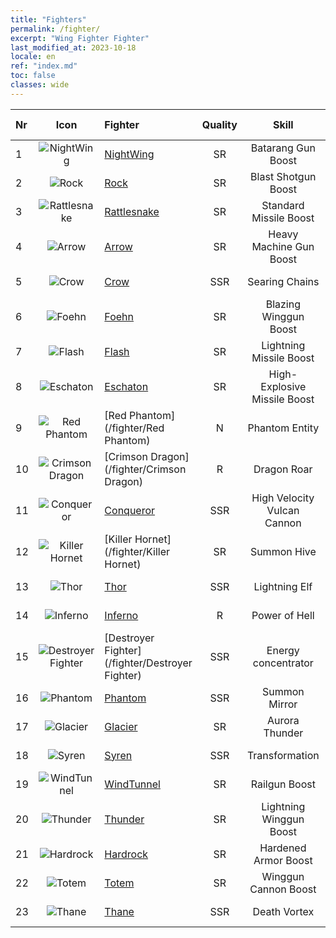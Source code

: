 ```yaml
---
title: "Fighters"
permalink: /fighter/
excerpt: "Wing Fighter Fighter"
last_modified_at: 2023-10-18
locale: en
ref: "index.md"
toc: false
classes: wide
---
```


  |  Nr | Icon | Fighter | Quality |   Skill   | Skill Type | Attack Type |
  |:----|:----:|:----------|:-------:|:---------:|:-----------|:-----------:|
  | 1 | ![NightWing](/images/ship/fj_img11_p.png) | [NightWing](/fighter/NightWing) | SR | Batarang Gun Boost | Passive Skill | ![Physical](/images/common_sx_icon9.png) |
  | 2 | ![Rock](/images/ship/fj_img12_p.png) | [Rock](/fighter/Rock) | SR | Blast Shotgun Boost | Passive Skill | ![Energy](/images/common_sx_icon8.png) |
  | 3 | ![Rattlesnake](/images/ship/fj_img13_p.png) | [Rattlesnake](/fighter/Rattlesnake) | SR | Standard Missile Boost | Passive Skill | ![Physical](/images/common_sx_icon9.png) |
  | 4 | ![Arrow](/images/ship/fj_img14_p.png) | [Arrow](/fighter/Arrow) | SR | Heavy Machine Gun Boost | Passive Skill | ![Energy](/images/common_sx_icon8.png) |
  | 5 | ![Crow](/images/ship/fj_img16_p.png) | [Crow](/fighter/Crow) | SSR | Searing Chains | Active Skill | ![Physical](/images/common_sx_icon9.png) |
  | 6 | ![Foehn](/images/ship/fj_img17_p.png) | [Foehn](/fighter/Foehn) | SR | Blazing Winggun Boost | Passive Skill | ![Energy](/images/common_sx_icon8.png) |
  | 7 | ![Flash](/images/ship/fj_img18_p.png) | [Flash](/fighter/Flash) | SR | Lightning Missile Boost | Passive Skill | ![Physical](/images/common_sx_icon9.png) |
  | 8 | ![Eschaton](/images/ship/fj_img19_p.png) | [Eschaton](/fighter/Eschaton) | SR | High-Explosive Missile Boost | Passive Skill | ![Energy](/images/common_sx_icon8.png) |
  | 9 | ![Red Phantom](/images/ship/fj_img1_p.png) | [Red Phantom](/fighter/Red Phantom) | N | Phantom Entity | Passive Skill | ![Physical](/images/common_sx_icon9.png) |
  | 10 | ![Crimson Dragon](/images/ship/fj_img2_p.png) | [Crimson Dragon](/fighter/Crimson Dragon) | R | Dragon Roar | Passive Skill | ![Energy](/images/common_sx_icon8.png) |
  | 11 | ![Conqueror](/images/ship/fj_img101_p.png) | [Conqueror](/fighter/Conqueror) | SSR | High Velocity Vulcan Cannon | Passive Skill | ![Physical](/images/common_sx_icon9.png) |
  | 12 | ![Killer Hornet](/images/ship/fj_img3_p.png) | [Killer Hornet](/fighter/Killer Hornet) | SR | Summon Hive | Passive Skill | ![Physical](/images/common_sx_icon9.png) |
  | 13 | ![Thor](/images/ship/fj_img102_p.png) | [Thor](/fighter/Thor) | SSR | Lightning Elf | Passive Skill | ![Energy](/images/common_sx_icon8.png) |
  | 14 | ![Inferno](/images/ship/fj_img4_p.png) | [Inferno](/fighter/Inferno) | R | Power of Hell | Passive Skill | ![Energy](/images/common_sx_icon8.png) |
  | 15 | ![Destroyer Fighter](/images/ship/fj_img103_p.png) | [Destroyer Fighter](/fighter/Destroyer Fighter) | SSR | Energy concentrator | Passive Skill | ![Energy](/images/common_sx_icon8.png) |
  | 16 | ![Phantom](/images/ship/fj_img5_p.png) | [Phantom](/fighter/Phantom) | SSR | Summon Mirror | Active Skill | ![Physical](/images/common_sx_icon9.png) |
  | 17 | ![Glacier](/images/ship/fj_img6_p.png) | [Glacier](/fighter/Glacier) | SR | Aurora Thunder | Passive Skill | ![Energy](/images/common_sx_icon8.png) |
  | 18 | ![Syren](/images/ship/fj_img7_p.png) | [Syren](/fighter/Syren) | SSR | Transformation | Active Skill | ![Physical](/images/common_sx_icon9.png) |
  | 19 | ![WindTunnel](/images/ship/fj_img8_p.png) | [WindTunnel](/fighter/WindTunnel) | SR | Railgun Boost | Passive Skill | ![Energy](/images/common_sx_icon8.png) |
  | 20 | ![Thunder](/images/ship/fj_img9_p.png) | [Thunder](/fighter/Thunder) | SR | Lightning Winggun Boost | Passive Skill | ![Physical](/images/common_sx_icon9.png) |
  | 21 | ![Hardrock](/images/ship/fj_img20_p.png) | [Hardrock](/fighter/Hardrock) | SR | Hardened Armor Boost | Passive Skill | ![Physical](/images/common_sx_icon9.png) |
  | 22 | ![Totem](/images/ship/fj_img10_p.png) | [Totem](/fighter/Totem) | SR | Winggun Cannon Boost | Passive Skill | ![Energy](/images/common_sx_icon8.png) |
  | 23 | ![Thane](/images/ship/fj_img21_p.png) | [Thane](/fighter/Thane) | SSR | Death Vortex | Active Skill | ![Energy](/images/common_sx_icon8.png) |
